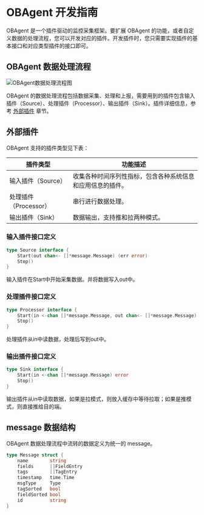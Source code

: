 # OBAgent 开发指南

OBAgent 是一个插件驱动的监控采集框架。要扩展 OBAgent 的功能，或者自定义数据的处理流程，您可以开发对应的插件。开发插件时，您只需要实现插件的基本接口和对应类型插件的接口即可。

## OBAgent 数据处理流程

![OBAgent数据处理流程图](https://github.com/Xjxjy/obagent/blob/master/picture/OBAgent-Process.png)

OBAgent 的数据处理流程包括数据采集、处理和上报，需要用到的插件包含输入插件（Source）、处理插件（Processor）、输出插件（Sink）。插件详细信息，参考 [外部插件](#外部插件) 章节。

## 外部插件

OBAgent 支持的插件类型见下表：

| 插件类型            | 功能描述                                       |
|-----------------|--------------------------------------------|
| 输入插件（Source）    | 收集各种时间序列性指标，包含各种系统信息和应用信息的插件。              |
| 处理插件（Processor） | 串行进行数据处理。                                  |
| 输出插件（Sink）      | 数据输出，支持推和拉两种模式。                            |

### 输入插件接口定义

```go
type Source interface {
    Start(out chan<- []*message.Message) (err error)
    Stop()
}
```

输入插件在Start中开始采集数据。并将数据写入out中。
​

### 处理插件接口定义

```go
type Processor interface {
    Start(in <-chan []*message.Message, out chan<- []*message.Message) (err error)
    Stop()
}
```

处理插件从in中读数据，处理后写到out中。
​

### 输出插件接口定义

```go
type Sink interface {
    Start(in <-chan []*message.Message) error
    Stop()
}
```

输出插件从in中读取数据，如果是拉模式，则放入缓存中等待拉取；如果是推模式，则直接推给目的端。

## message 数据结构

OBAgent 数据处理流程中流转的数据定义为统一的 message。

```go
type Message struct {
    name        string
    fields      []FieldEntry
    tags        []TagEntry
    timestamp   time.Time
    msgType     Type
    tagSorted   bool
    fieldSorted bool
    id          string
}
```
